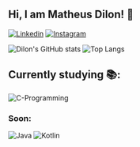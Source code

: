 <h2>Hi, I am Matheus Dilon! 👋</h2>

[![Linkedin](https://img.shields.io/badge/LinkedIn-0077B5?style=for-the-badge&logo=linkedin&logoColor=white)](https://www.linkedin.com/in/matheus-dilon-da-fonseca-matias-74ab96266/)
[![Instagram](https://img.shields.io/badge/Instagram-E4405F?style=for-the-badge&logo=instagram&logoColor=white)](https://www.instagram.com/mdilon28/)

![Dilon's GitHub stats](https://github-readme-stats.vercel.app/api?username=matheusdilon&show_icons=true&theme=tokyonight)
![Top Langs](https://github-readme-stats.vercel.app/api/top-langs/?username=matheusdilon&layout=compact&theme=tokyonight)
<h2>Currently studying 📚:</h2>

![C-Programming](https://img.shields.io/badge/C-00599C?style=for-the-badge&logo=c&logoColor=white)

<h3>Soon:</h3>

![Java](https://img.shields.io/badge/Java-ED8B00?style=for-the-badge&logo=openjdk&logoColor=white)
![Kotlin](https://img.shields.io/badge/Kotlin-0095D5?&style=for-the-badge&logo=kotlin&logoColor=white)
